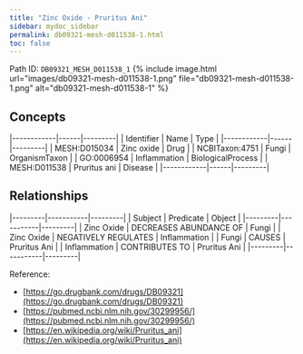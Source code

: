 ```yaml
---
title: "Zinc Oxide - Pruritus Ani"
sidebar: mydoc_sidebar
permalink: db09321-mesh-d011538-1.html
toc: false 
---
```



Path ID: `DB09321_MESH_D011538_1`
{% include image.html url="images/db09321-mesh-d011538-1.png" file="db09321-mesh-d011538-1.png" alt="db09321-mesh-d011538-1" %}

## Concepts

|------------|------|---------|
| Identifier | Name | Type    |
|------------|------|---------|
| MESH:D015034 | Zinc oxide | Drug |
| NCBITaxon:4751 | Fungi | OrganismTaxon |
| GO:0006954 | Inflammation | BiologicalProcess |
| MESH:D011538 | Pruritus ani | Disease |
|------------|------|---------|

## Relationships

|---------|-----------|---------|
| Subject | Predicate | Object  |
|---------|-----------|---------|
| Zinc Oxide | DECREASES ABUNDANCE OF | Fungi |
| Zinc Oxide | NEGATIVELY REGULATES | Inflammation |
| Fungi | CAUSES | Pruritus Ani |
| Inflammation | CONTRIBUTES TO | Pruritus Ani |
|---------|-----------|---------|

Reference: 
  - [https://go.drugbank.com/drugs/DB09321](https://go.drugbank.com/drugs/DB09321)
  - [https://pubmed.ncbi.nlm.nih.gov/30299956/](https://pubmed.ncbi.nlm.nih.gov/30299956/)
  - [https://en.wikipedia.org/wiki/Pruritus_ani](https://en.wikipedia.org/wiki/Pruritus_ani)
